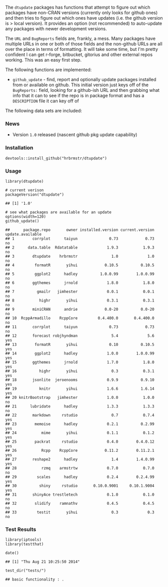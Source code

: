 The `dtupdate` packages has functions that attempt to figure out which packages have non-CRAN versions (currently only looks for github ones) and then tries to figure out which ones have updates (i.e. the github version is \> local version). It provides an option (not recommended) to auto-update any packages with newer development versions.

The `URL` and `BugReports` fields are, frankly, a mess. Many packages have multiple URLs in one or both of those fields and the non-github URLs are all over the place in terms of formatting. It will take some time, but I'm pretty confident I can get r-forge, bitbucket, gitorius and other external repos working. This was an easy first step.

The following functions are implemented:

-   `github_update` - find, report and optionally update packages installed from or available on github. This initial version just keys off of the `BugReports:` field, looking for a github-ish URL and then grabbing what info that it can to see if the repo is in package format and has a `DESCRIPTION` file it can key off of

The following data sets are included:

### News

-   Version `1.0` released (nascent github pkg update capability)

### Installation

``` {.r}
devtools::install_github("hrbrmstr/dtupdate")
```

### Usage

``` {.r}
library(dtupdate)

# current verison
packageVersion("dtupdate")
```

    ## [1] '1.0'

``` {.r}
# see what packages are available for an update
options(width=120)
github_update()
```

    ##      package.repo       owner installed.version current.version update.available
    ## 1        corrplot      taiyun              0.73            0.73               no
    ## 2      data.table  Rdatatable             1.9.3           1.9.3               no
    ## 3        dtupdate    hrbrmstr               1.0             1.0               no
    ## 4         formatR       yihui            0.10.5          0.10.5               no
    ## 5         ggplot2      hadley          1.0.0.99        1.0.0.99               no
    ## 6        ggthemes      jrnold             1.8.0           1.8.0               no
    ## 7          gmailr   jimhester             0.0.1           0.0.1               no
    ## 8           highr       yihui             0.3.1           0.3.1               no
    ## 9        miniCRAN      andrie            0.0-20          0.0-20               no
    ## 10  RcppArmadillo    RcppCore         0.4.400.0       0.4.400.0               no
    ## 11       corrplot      taiyun              0.73            0.73               no
    ## 12       forecast robjhyndman               5.4             5.6              yes
    ## 13        formatR       yihui              0.10          0.10.5              yes
    ## 14        ggplot2      hadley             1.0.0        1.0.0.99              yes
    ## 15       ggthemes      jrnold             1.7.0           1.8.0              yes
    ## 16          highr       yihui               0.3           0.3.1              yes
    ## 18       jsonlite  jeroenooms             0.9.9          0.9.10              yes
    ## 19          knitr       yihui             1.6.6          1.6.14              yes
    ## 20 knitrBootstrap   jimhester             1.0.0           1.0.0               no
    ## 21      lubridate      hadley             1.3.3           1.3.3               no
    ## 22       markdown     rstudio               0.7           0.7.4              yes
    ## 23        memoise      hadley             0.2.1          0.2.99              yes
    ## 24           mime       yihui             0.1.1           0.1.2              yes
    ## 25        packrat     rstudio             0.4.0        0.4.0.12              yes
    ## 26           Rcpp    RcppCore            0.11.2        0.11.2.1              yes
    ## 27       reshape2      hadley               1.4        1.4.0.99              yes
    ## 28           rzmq    armstrtw             0.7.0           0.7.0               no
    ## 29         scales      hadley             0.2.4        0.2.4.99              yes
    ## 30          shiny     rstudio       0.10.0.9001     0.10.1.9004              yes
    ## 31       shinyAce trestletech             0.1.0           0.1.0               no
    ## 32        slidify    ramnathv             0.4.5           0.4.5               no
    ## 33         testit       yihui               0.3             0.3               no

### Test Results

``` {.r}
library(iptools)
library(testthat)

date()
```

    ## [1] "Thu Aug 21 10:25:50 2014"

``` {.r}
test_dir("tests/")
```

    ## basic functionality : .
